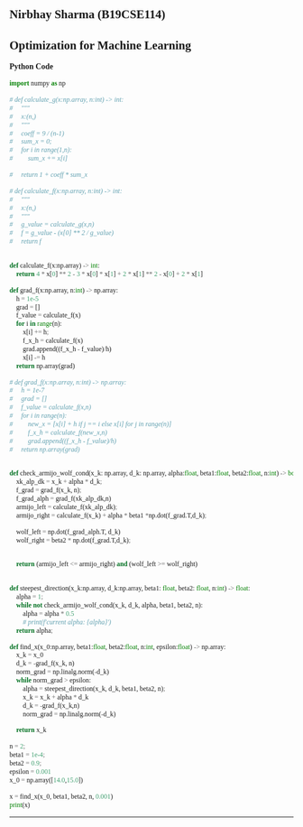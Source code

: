 ## Nirbhay Sharma (B19CSE114)
## Optimization for Machine Learning


**Python Code**

```py
import numpy as np

# def calculate_g(x:np.array, n:int) -> int:
#     """
#     x:(n,)
#     """
#     coeff = 9 / (n-1)
#     sum_x = 0;
#     for i in range(1,n):
#         sum_x += x[i]

#     return 1 + coeff * sum_x

# def calculate_f(x:np.array, n:int) -> int:
#     """
#     x:(n,)
#     """
#     g_value = calculate_g(x,n)
#     f = g_value - (x[0] ** 2 / g_value)
#     return f


def calculate_f(x:np.array) -> int:
    return 4 * x[0] ** 2 - 3 * x[0] * x[1] + 2 * x[1] ** 2 - x[0] + 2 * x[1] 

def grad_f(x:np.array, n:int) -> np.array:
    h = 1e-5
    grad = []
    f_value = calculate_f(x)
    for i in range(n):
        x[i] += h;
        f_x_h = calculate_f(x)
        grad.append((f_x_h - f_value)/h)
        x[i] -= h
    return np.array(grad)

# def grad_f(x:np.array, n:int) -> np.array:
#     h = 1e-7
#     grad = []
#     f_value = calculate_f(x,n)
#     for i in range(n):
#         new_x = [x[i] + h if j == i else x[i] for j in range(n)]
#         f_x_h = calculate_f(new_x,n)
#         grad.append((f_x_h - f_value)/h)
#     return np.array(grad)


def check_armijo_wolf_cond(x_k: np.array, d_k: np.array, alpha:float, beta1:float, beta2:float, n:int) -> bool:
    xk_alp_dk = x_k + alpha * d_k;
    f_grad = grad_f(x_k, n);
    f_grad_alph = grad_f(xk_alp_dk,n)
    armijo_left = calculate_f(xk_alp_dk);
    armijo_right = calculate_f(x_k) + alpha * beta1 *np.dot(f_grad.T,d_k);

    wolf_left = np.dot(f_grad_alph.T, d_k)
    wolf_right = beta2 * np.dot(f_grad.T,d_k);


    return (armijo_left <= armijo_right) and (wolf_left >= wolf_right) 


def steepest_direction(x_k:np.array, d_k:np.array, beta1: float, beta2: float, n:int) -> float:
    alpha = 1;
    while not check_armijo_wolf_cond(x_k, d_k, alpha, beta1, beta2, n):
        alpha = alpha * 0.5
        # print(f'current alpha: {alpha}')
    return alpha;

def find_x(x_0:np.array, beta1:float, beta2:float, n:int, epsilon:float) -> np.array:
    x_k = x_0
    d_k = -grad_f(x_k, n)
    norm_grad = np.linalg.norm(-d_k)
    while norm_grad > epsilon:
        alpha = steepest_direction(x_k, d_k, beta1, beta2, n);
        x_k = x_k + alpha * d_k
        d_k = -grad_f(x_k,n)
        norm_grad = np.linalg.norm(-d_k)

    return x_k

n = 2;
beta1 = 1e-4;
beta2 = 0.9;
epsilon = 0.001
x_0 = np.array([14.0,15.0])

x = find_x(x_0, beta1, beta2, n, 0.001)
print(x)

```

---

<style> 

table, th, td {
  border: 0.1px solid black;
  border-collapse: collapse;
}

* {
    font-family:"Monaco";
}

</style>

<script type="text/javascript" src="http://cdn.mathjax.org/mathjax/latest/MathJax.js?config=TeX-AMS-MML_HTMLorMML"></script>
<script type="text/x-mathjax-config">
    MathJax.Hub.Config({ tex2jax: {inlineMath: [['$', '$']]}, messageStyle: "none" });
</script>